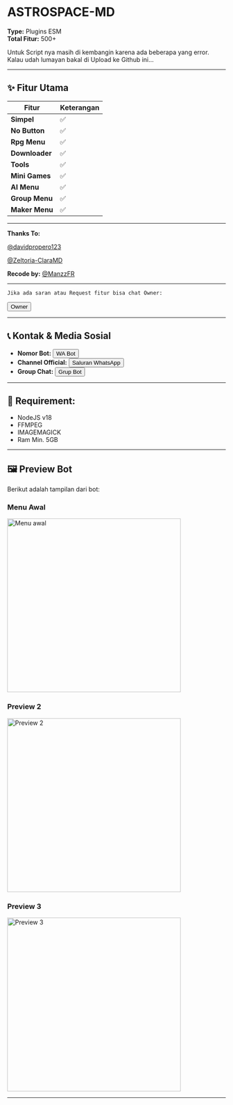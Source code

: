 # ASTROSPACE-MD

**Type:** Plugins ESM  
**Total Fitur:** 500+  

Untuk Script nya masih di kembangin karena ada beberapa yang error.  
Kalau udah lumayan bakal di Upload ke Github ini...

---

## ✨ Fitur Utama  
| **Fitur**       | **Keterangan** |
|------------------|----------------|
| **Simpel**      | ✅              |
| **No Button**   | ✅              |
| **Rpg Menu**    | ✅              |
| **Downloader**  | ✅              |
| **Tools**       | ✅              |
| **Mini Games**  | ✅              |
| **AI Menu**     | ✅              |
| **Group Menu**  | ✅              |
| **Maker Menu**  | ✅              |

---

**Thanks To:**

[@davidpropero123](https://github.com/davidprospero123)

[@Zeltoria-ClaraMD](https://github.com/Zeltoria/Clara-MD)

**Recode by:**
[@ManzzFR](https://github.com/ManzzFR)  

---

`Jika ada saran atau Request fitur bisa chat Owner:`

<a href="https://wa.me/19419318284" target="_blank"><button>Owner</button></a>

---

## 📞 **Kontak & Media Sosial**  
- **Nomor Bot:** <a href="https://wa.me/62857059457516" target="_blank"><button>WA Bot</button></a>
- **Channel Official:** <a href="https://whatsapp.com/channel/0029VaMwHM2JJhzOZyd1i737" target="_blank"><button>Saluran WhatsApp</button></a>
- **Group Chat:** <a href="https://chat.whatsapp.com/Gtcectx7SUcAy21Rk4s851" target="_blank"><button>Grup Bot</button></a>

---

## 📝 **Requirement**:
- NodeJS v18
- FFMPEG
- IMAGEMAGICK
- Ram Min. 5GB

---

## 🖼️ **Preview Bot**
Berikut adalah tampilan dari bot:

### Menu Awal 
<img src="https://pomf2.lain.la/f/7xwevei.png" alt="Menu awal" width="400px">

### Preview 2  
<img src="YOUR_IMAGE_URL_2" alt="Preview 2" width="400px">

### Preview 3  
<img src="YOUR_IMAGE_URL_3" alt="Preview 3" width="400px">

---

